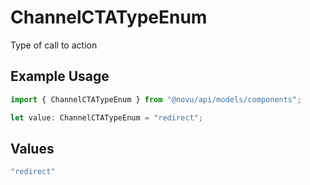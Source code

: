 # ChannelCTATypeEnum

Type of call to action

## Example Usage

```typescript
import { ChannelCTATypeEnum } from "@novu/api/models/components";

let value: ChannelCTATypeEnum = "redirect";
```

## Values

```typescript
"redirect"
```